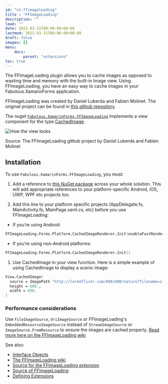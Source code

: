 ```yaml
---
id: "v1-ffimageloading"
title : "FFImageLoading"
description: ""
lead: ""
date: 2022-03-31T00:00:00+00:00
lastmod: 2022-03-31T00:00:00+00:00
draft: false
images: []
menu:
    docs:
        parent: "extensions"
toc: true
---
```


The FFImageLoading plugin allows you to cache images as opposed to wasting time and memory with the built-in Image view. Using FFImageLoading, you have an easy way to cache images in your Fabulous.XamarinForms application.

FFImageLoading was created by Daniel Luberda and Fabien Molinet. The original project can be found in [this github repository](https://github.com/luberda-molinet/FFImageLoading).

The nuget [`Fabulous.XamarinForms.FFImageLoading`](https://www.nuget.org/packages/Fabulous.XamarinForms.FFImageLoading) implements a view component for the type [CachedImage](https://github.com/luberda-molinet/FFImageLoading/wiki/Xamarin.Forms-API#basic-example).

![How the view looks](https://raw.githubusercontent.com/luberda-molinet/FFImageLoading/master/samples/Screenshots/ffimageloading_large.png)

Source: The FFImageLoading github project by Daniel Luberda and Fabien Molinet

## Installation

To use `Fabulous.XamarinForms.FFImageLoading`, you must:

1. Add a reference to [this NuGet package](https://www.nuget.org/packages/Fabulous.XamarinForms.FFImageLoading) across your whole solution.  This will add appropriate references to your platform-specific Android, iOS, UWP, WPF etc projects too.

1. Add this line to your platform specific projects (AppDelegate.fs, MainActivity.fs, MainPage.xaml.cs, etc) before you use FFImageLoading:

- If you’re using Android:

```fs
FFImageLoading.Forms.Platform.CachedImageRenderer.Init(enableFastRenderer = Nullable [true]/[false])
```

- If you’re using non-Android platforms:

```fs
FFImageLoading.Forms.Platform.CachedImageRenderer.Init()
```

1. Use CachedImage in your view function. Here is a simple example of using CachedImage to display a scenic image:

```fs
View.CachedImage(
  source = ImagePath "http://loremflickr.com/600/600/nature?filename=simple.jpg",
  height = 600.,
  width = 600.
)
```

### Performance considerations

Use `FileImageSource`, `UriImageSource` or FFImageLoading's `EmbeddedResourceImageSource` instead of `StreamImageSource` or `ImageSource.FromResource` to ensure the images are cached properly.
[Read more here on the FFImageLoading wiki](https://github.com/luberda-molinet/FFImageLoading/wiki/Xamarin.Forms-Advanced)

See also:

- [Interface Objects](view-interface-objects.html)
- [The FFImageLoading wiki](https://github.com/luberda-molinet/FFImageLoading/wiki)
- [Source for the FFImageLoading extension](https://github.com/fabulous-dev/Fabulous/blob/v1.0/Fabulous.XamarinForms/extensions/FFImageLoading/CachedImage.fs)
- [Source of FFImageLoading](https://github.com/luberda-molinet/FFImageLoading)
- [Defining Extensions](view-a-extensions.html)
